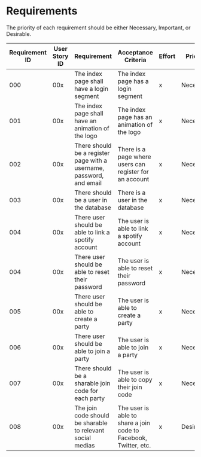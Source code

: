 # Requirements

The priority of each requirement should be either Necessary, Important, or Desirable.

| Requirement ID | User Story ID | Requirement | Acceptance Criteria | Effort | Priority | Status |
|----------------|---------------|-------------|---------------------|--------|----------|--------|
|            000 |           00x | The index page shall have a login segment             | The index page has a login segment | x | Necessary | Not Started |
|            001 |           00x | The index page shall have an animation of the logo             | The index page has an animation of the logo | x | Necessary | Not Started |
|            002 |           00x | There should be a register page with a username, password, and email             | There is a page where users can register for an account | x | Necessary | Not Started |
|            003 |           00x | There should be a user in the database             | There is a user in the database | x | Necessary | Not Started |
|            004 |           00x | There user should be able to link a spotify account            | The user is able to link a spotify account | x | Necessary | Not Started |
|            004 |           00x | There user should be able to reset their password            | The user is able to reset their password | x | Necessary | Not Started |
|            005 |           00x | There user should be able to create a party           | The user is able to create a party | x | Necessary | Not Started |
|            006 |           00x | There user should be able to join a party            | The user is able to join a party | x | Necessary | Not Started |
|            007 |           00x | There should be a sharable join code for each party            | The user is able to copy their join code | x | Necessary | Not Started |
|            008 |           00x | The join code should be sharable to relevant social medias            | The user is able to share a join code to Facebook, Twitter, etc. | x | Desirable | Not Started |
